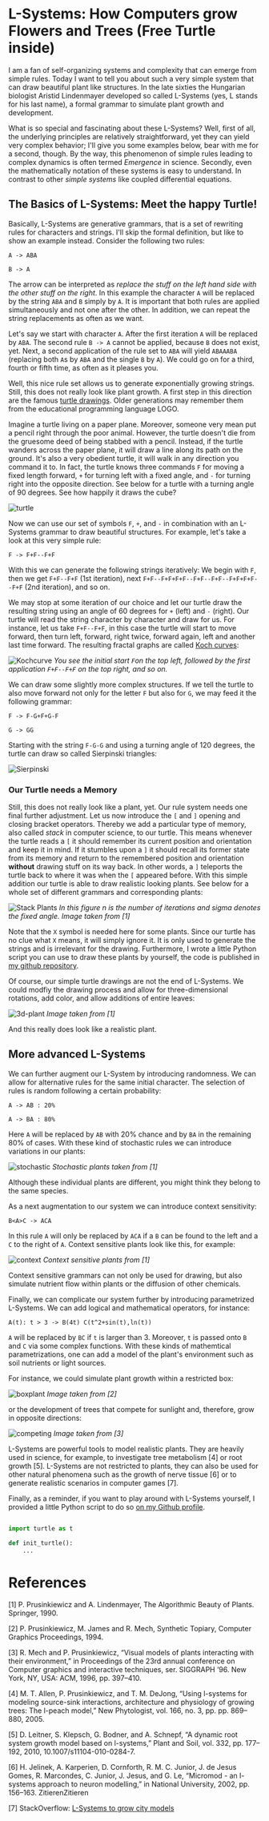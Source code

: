 # L-Systems: How Computers grow Flowers and Trees (Free Turtle inside)

I am a fan of self-organizing systems and complexity that can emerge from simple rules. Today I want to tell you about such a very simple system that can draw beautiful plant like structures. In the late sixties the Hungarian biologist Aristid Lindenmayer developed so called L-Systems (yes, L stands for his last name), a formal grammar to simulate plant growth and development.

What is so special and fascinating about these L-Systems? Well, first of all, the underlying principles are relatively straightforward, yet they can yield very complex behavior; I'll give you some examples below, bear with me for a second, though. By the way, this phenomenon of simple rules leading to complex dynamics is often termed *Emergence* in science. Secondly, even the mathematically notation of these systems is easy to understand. In contrast to other *simple systems* like coupled differential equations.

## The Basics of L-Systems: Meet the happy Turtle!

Basically, L-Systems are generative grammars, that is a set of rewriting rules for characters and strings. I'll skip the formal definition, but like to show an example instead. Consider the following two rules:

`A -> ABA`

`B -> A`

The arrow can be interpreted as *replace the stuff on the left hand side with the other stuff on the right*. In this example the character `A` will be replaced by the string `ABA` and `B` simply by `A`. It is important that both rules are applied simultaneously and not one after the other. In addition, we can repeat the string replacements as often as we want.

Let's say we start with character `A`. After the first iteration `A` will be replaced by
`ABA`. The second rule `B -> A` cannot be applied, because `B` does not exist, yet. Next, a second application of the rule set to `ABA` will yield `ABAAABA` (replacing both `A`s by `ABA` and the single `B` by `A`). We could go on for a third, fourth or fifth time, as often as it pleases you.

Well, this nice rule set allows us to generate exponentially growing strings. Still, this does not really look like plant growth. A first step in this direction are the famous [turtle drawings](https://en.wikipedia.org/wiki/Logo_(programming_language)#Turtle_and_graphics). Older generations may remember them from the educational programming language LOGO.

Imagine a turtle living on a paper plane. Moreover, someone very mean put a pencil right through the poor animal. However, the turtle doesn't die from the gruesome deed of being stabbed with a pencil. Instead, if the turtle wanders across the paper plane, it will draw a line along its path on the ground. It's also a very obedient turtle, it will walk in any direction you command it to. In fact, the turtle knows three commands `F` for moving a fixed length forward, `+` for turning left with a fixed angle, and `-` for turning right into the opposite direction. See below for a turtle with a turning angle of 90 degrees. See how happily it draws the cube?

![turtle](https://raw.githubusercontent.com/SmokinCaterpillar/blog/master/lsystems/turtle.png)

Now we can use our set of symbols `F`, `+`, and `-` in combination with an L-Systems grammar to draw beautiful structures. For example, let's take a look at this very simple rule:

`F -> F+F--F+F`

With this we can generate the following strings iteratively:
We begin with `F`, then we get `F+F--F+F` (1st iteration), next `F+F--F+F+F+F--F+F--F+F--F+F+F+F--F+F` (2nd iteration), and so on.

We may stop at some iteration of our choice and let our turtle draw the resulting string
using an angle of 60 degrees for `+` (left) and `-` (right). Our turtle will read the string character by character and draw for us. For instance, let us take `F+F--F+F`, in this case the turtle will start to move forward, then turn left, forward, right twice, forward again, left and another last time forward. The resulting fractal graphs are called [Koch curves](https://en.wikipedia.org/wiki/Koch_snowflake):

![Kochcurve](https://raw.githubusercontent.com/SmokinCaterpillar/blog/master/lsystems/kochkurve.jpg)
*You see the initial start `F`on the top left, followed by the first application `F+F--F+F` on the top right, and so on.*

We can draw some slightly more complex structures. If we tell the turtle to also move forward not only for the letter `F` but also for `G`, we may feed it the following grammar:

`F -> F-G+F+G-F`

`G -> GG`

Starting with the string `F-G-G` and using a turning angle of 120 degrees, the turtle can draw so called Sierpinski triangles:

![Sierpinski](https://raw.githubusercontent.com/SmokinCaterpillar/blog/master/lsystems/triangle.png)

### Our Turtle needs a Memory

Still, this does not really look like a plant, yet. Our rule system needs one final further adjustment. Let us now introduce the `[` and `]` opening and closing bracket operators. Thereby we add a particular type of memory, also called *stack* in computer science, to our turtle. This means whenever the turtle reads a `[` it should remember its current position and orientation and keep it in mind. If it stumbles upon a `]` it should recall its former state from its memory and return to the remembered position and orientation **without** drawing stuff on its way back. In other words, a `]` teleports the turtle back to where it was when the `[` appeared before. With this simple addition our turtle is able to draw realistic looking plants. See below for a whole set of different grammars and corresponding plants:

![Stack Plants](https://raw.githubusercontent.com/SmokinCaterpillar/blog/master/lsystems/stackplants.jpg)
*In this figure n is the number of iterations and sigma denotes the fixed angle. Image taken from [1]*

Note that the `X` symbol is needed here for some plants. Since our turtle has no clue
what `X` means, it will simply ignore it. It is only used to generate the strings and is irrelevant for the drawing. Furthermore, I wrote a little Python script you can use to draw these plants by yourself, the code is published in [my github repository](https://github.com/SmokinCaterpillar/blog/blob/master/lsystems/stackturtle.py).

Of course, our simple turtle drawings are not the end of L-Systems. We could modfiy the drawing process and allow for three-dimensional rotations, add color, and allow additions of entire leaves:

![3d-plant](https://raw.githubusercontent.com/SmokinCaterpillar/blog/master/lsystems/3dplant.jpg)
*Image taken from [1]*

And this really does look like a realistic plant.

## More advanced L-Systems

We can further augment our L-System by introducing randomness. We can allow for alternative rules for the same initial character. The selection of rules is random following a certain probability:

`A -> AB : 20%`

`A -> BA : 80%`

Here `A` will be replaced by `AB` with 20% chance and by `BA` in the remaining 80% of cases. With these kind of stochastic rules we can introduce variations in our plants:

![stochastic](https://raw.githubusercontent.com/SmokinCaterpillar/blog/master/lsystems/stochastic_plant.jpg)
*Stochastic plants taken from [1]*

Although these individual plants are different, you might think they belong to the same species.

As a next augmentation to our system we can introduce context sensitivity:

`B<A>C -> ACA`

In this rule `A` will only be replaced by `ACA` if a `B` can be found to the left and a `C` to the right of `A`. Context sensitive plants look like this, for example:

![context](https://raw.githubusercontent.com/SmokinCaterpillar/blog/master/lsystems/contextplants.jpg)
*Context sensitive plants from [1]*

Context sensitive grammars can not only be used for drawing, but also simulate nutrient flow within plants or the diffusion of other chemicals.

Finally, we can complicate our system further by introducing parametrized L-Systems. We can add logical and mathematical operators, for instance:


`A(t): t > 3 -> B(4t) C(t^2+sin(t),ln(t))`

`A` will be replaced by `BC` if `t` is larger than 3. Moreover, `t` is passed onto `B` and `C` via some complex functions. With these kinds of mathemtical parametrizations, one can add a model of the plant's environment such as soil nutrients or light sources.

For instance, we could simulate plant growth within a restricted box:

![boxplant](https://raw.githubusercontent.com/SmokinCaterpillar/blog/master/lsystems/boxplant.jpg)
*Image taken from [2]*

or the development of trees that compete for sunlight and, therefore, grow in opposite directions:

![competing](https://raw.githubusercontent.com/SmokinCaterpillar/blog/master/lsystems/competingtrees.jpg)
*Image taken from [3]*

L-Systems are powerful tools to model realistic plants. They are heavily used in science, for example, to investigate tree metabolism [4] or root growth [5]. L-Systems are not restricted to plants, they can also be used for other natural phenomena such as the growth of nerve tissue [6] or to generate realistic scenarios in computer games [7].

Finally, as a reminder, if you want to play around with L-Systems yourself, I provided a little Python script to do so
[on my Github profile](https://github.com/SmokinCaterpillar/blog/blob/master/lsystems/stackturtle.py).

``` python

import turtle as t

def init_turtle():
    ...
```


# References

[1] P. Prusinkiewicz and A. Lindenmayer, The Algorithmic Beauty of Plants. Springer, 1990.

[2] P. Prusinkiewicz, M. James and R. Mech, Synthetic Topiary, Computer Graphics Proceedings, 1994.

[3] R. Mech and P. Prusinkiewicz, “Visual models of plants interacting with their environment,” in Proceedings of the 23rd annual conference on Computer graphics and interactive techniques, ser. SIGGRAPH ’96. New York, NY, USA: ACM, 1996, pp. 397–410.

[4] M. T. Allen, P. Prusinkiewicz, and T. M. DeJong, “Using l-systems for modeling source-sink interactions, architecture and physiology of growing trees: The l-peach model,” New Phytologist, vol. 166, no. 3, pp. pp. 869–880, 2005.

[5] D. Leitner, S. Klepsch, G. Bodner, and A. Schnepf, “A dynamic root system growth model based on l-systems,” Plant and Soil, vol. 332, pp. 177–192, 2010, 10.1007/s11104-010-0284-7.

[6] H. Jelinek, A. Karperien, D. Cornforth, R. M. C. Junior, J. de Jesus Gomes, R. Marcondes, C. Junior, J. Jesus, and G. Le, “Micromod - an l-systems approach to neuron modelling,” in National University, 2002, pp. 156–163.
ZitierenZitieren

[7] StackOverflow: [L-Systems to grow city models](https://gamedev.stackexchange.com/questions/18799/what-is-a-good-algorithm-for-fractal-based-procedural-city-layout)

